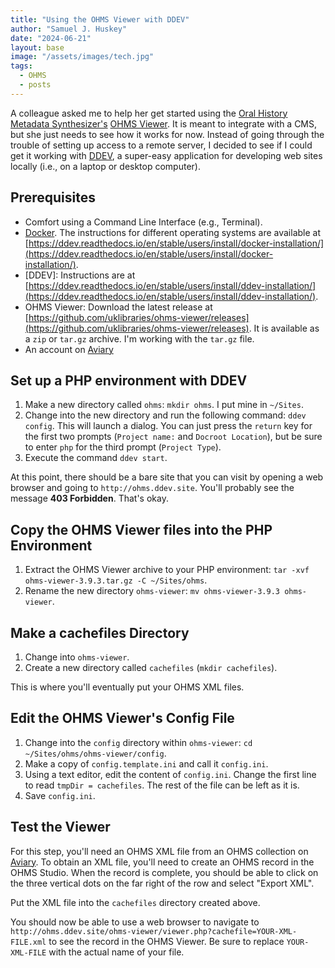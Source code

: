 ```yaml
---
title: "Using the OHMS Viewer with DDEV"
author: "Samuel J. Huskey"
date: "2024-06-21"
layout: base
image: "/assets/images/tech.jpg"
tags:
  - OHMS
  - posts
---
```


A colleague asked me to help her get started using the [Oral History Metadata Synthesizer's](https://www.oralhistoryonline.org/) [OHMS Viewer](https://github.com/uklibraries/ohms-viewer). It is meant to integrate with a CMS, but she just needs to see how it works for now. Instead of going through the trouble of setting up access to a remote server, I decided to see if I could get it working with [DDEV](https://ddev.com/), a super-easy application for developing web sites locally (i.e., on a laptop or desktop computer).

## Prerequisites

- Comfort using a Command Line Interface (e.g., Terminal).
- [Docker](https://www.docker.com/). The instructions for different operating systems are available at [https://ddev.readthedocs.io/en/stable/users/install/docker-installation/](https://ddev.readthedocs.io/en/stable/users/install/docker-installation/).
- [DDEV]: Instructions are at [https://ddev.readthedocs.io/en/stable/users/install/ddev-installation/](https://ddev.readthedocs.io/en/stable/users/install/ddev-installation/).
- OHMS Viewer: Download the latest release at [https://github.com/uklibraries/ohms-viewer/releases](https://github.com/uklibraries/ohms-viewer/releases). It is available as a `zip` or `tar.gz` archive. I'm working with the `tar.gz` file.
- An account on [Aviary](https://www.aviaryplatform.com/)

## Set up a PHP environment with DDEV

1. Make a new directory called `ohms`: `mkdir ohms`. I put mine in `~/Sites`.
1. Change into the new directory and run the following command: `ddev config`. This will launch a dialog. You can just press the `return` key for the first two prompts (`Project name:` and `Docroot Location`), but be sure to enter `php` for the third prompt (`Project Type`).
1. Execute the command `ddev start`.

At this point, there should be a bare site that you can visit by opening a web browser and going to `http://ohms.ddev.site`. You'll probably see the message **403 Forbidden**. That's okay.

## Copy the OHMS Viewer files into the PHP Environment

1. Extract the OHMS Viewer archive to your PHP environment: `tar -xvf ohms-viewer-3.9.3.tar.gz -C ~/Sites/ohms`.
1. Rename the new directory `ohms-viewer`: `mv ohms-viewer-3.9.3 ohms-viewer`.

## Make a cachefiles Directory

1. Change into `ohms-viewer`.
1. Create a new directory called `cachefiles` (`mkdir cachefiles`).

This is where you'll eventually put your OHMS XML files.

## Edit the OHMS Viewer's Config File

1. Change into the `config` directory within `ohms-viewer`: `cd ~/Sites/ohms/ohms-viewer/config`.
1. Make a copy of `config.template.ini` and call it `config.ini`.
1. Using a text editor, edit the content of `config.ini`. Change the first line to read `tmpDir = cachefiles`. The rest of the file can be left as it is.
1. Save `config.ini`.

## Test the Viewer

For this step, you'll need an OHMS XML file from an OHMS collection on [Aviary](https://www.aviaryplatform.com/). To obtain an XML file, you'll need to create an OHMS record in the OHMS Studio. When the record is complete, you should be able to click on the three vertical dots on the far right of the row and select "Export XML".

Put the XML file into the `cachefiles` directory created above.

You should now be able to use a web browser to navigate to `http://ohms.ddev.site/ohms-viewer/viewer.php?cachefile=YOUR-XML-FILE.xml` to see the record in the OHMS Viewer. Be sure to replace `YOUR-XML-FILE` with the actual name of your file.

